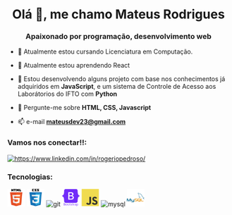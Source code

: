 <h1 align="center">Olá 👋, me chamo Mateus Rodrigues</h1>
<h3 align="center">Apaixonado por programação, desenvolvimento web</h3>

- 🔭 Atualmente estou cursando Licenciatura em Computação.

- 🌱 Atualmente estou aprendendo React

- 👯 Estou desenvolvendo alguns projeto com base nos conhecimentos já adquiridos em **JavaScript**, e um sistema de Controle de Acesso aos Laborátorios do IFTO com **Python**

- 💬 Pergunte-me sobre **HTML, CSS, Javascript**

- 📫 e-mail **mateusdev23@gmail.com**

<h3 align="left">Vamos nos conectar!!:</h3>
<p align="left">
<a href="https://www.linkedin.com/in/rogeriopedroso/" target="blank"><img align="center" src="https://raw.githubusercontent.com/rahuldkjain/github-profile-readme-generator/master/src/images/icons/Social/linked-in-alt.svg" alt="https://www.linkedin.com/in/rogeriopedroso/" height="30" width="40" /></a>
</p>

<h3 align="left">Tecnologias:</h3>
<p align="left"> 
  <!-- HTML-->
  <img src="https://raw.githubusercontent.com/devicons/devicon/master/icons/html5/html5-original-wordmark.svg" alt="html5" width="40" height="40"/> 
  <!-- CSS-->
  <img src="https://raw.githubusercontent.com/devicons/devicon/master/icons/css3/css3-original-wordmark.svg" alt="css3" width="40" height="40"/>
  <!-- GIT-->
  <img src="https://www.vectorlogo.zone/logos/git-scm/git-scm-icon.svg" alt="git" width="40" height="40"/>
  <!-- BOOTSTRAP-->
  <img src="https://raw.githubusercontent.com/devicons/devicon/master/icons/bootstrap/bootstrap-plain-wordmark.svg" alt="bootstrap" width="40" height="40"/>
  <!-- JAVASCRIPT-->
  <img src="https://raw.githubusercontent.com/devicons/devicon/master/icons/javascript/javascript-original.svg" alt="javascript" width="40" height="40"/>
  <!--REACT-->
  <img src="https://i.im.ge/2024/05/10/Zpdqgr.icons8-react-a-javascript-library-for-building-user-interfaces-96.th.png" alt="mysql" width="40" height="40"/>
  <!--MySQL-->
  <img src="https://raw.githubusercontent.com/devicons/devicon/master/icons/mysql/mysql-original-wordmark.svg" alt="mysql" width="40" height="40"/>

